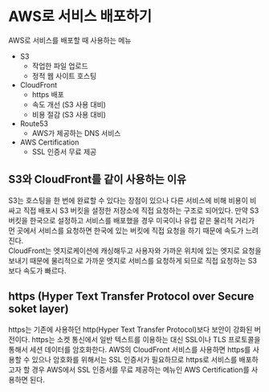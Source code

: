 # AWS로 서비스 배포하기
AWS로 서비스를 배포할 때 사용하는 메뉴
- S3
  - 작업한 파일 업로드
  - 정적 웹 사이트 호스팅
- CloudFront
  - https 배포
  - 속도 개선 (S3 사용 대비)
  - 비용 절감 (S3 사용 대비)
- Route53
  - AWS가 제공하는 DNS 서비스
- AWS Certification
  - SSL 인증서 무료 제공  

## S3와 CloudFront를 같이 사용하는 이유
S3는 호스팅을 한 번에 완료할 수 있다는 장점이 있으나 다른 서비스에 비해 비용이 비싸고 직접 배포시 S3 버킷을 설정한 저장소에 직접 요청하는 구조로 되어있다. 만약 S3 버킷을 한국으로 설정하고 서비스를 배포했을 경우 미국이나 유럽 같은 물리적 거리가 먼 곳에서 서비스를 요청하면 한국에 있는 버킷에 직접 요청을 하기 때문에 속도가 느려진다.  
CloudFront는 엣지로케이션에 캐싱해두고 사용자와 가까운 위치에 있는 엣지로 요청을 보내기 때문에 물리적으로 가까운 엣지로 서비스를 요청하게 되므로 직접 요청하는 S3보다 속도가 빠르다.

## https (Hyper Text Transfer Protocol over Secure soket layer)
https는 기존에 사용하던 http(Hyper Text Transfer Protocol)보다 보안이 강화된 버전이다. https는 소켓 통신에서 일반 텍스트를 이용하는 대신 SSL이나 TLS 프로토콜을 통해서 세션 데이터를 암호화한다.
AWS의 CloudFront 서비스를 사용하면 https를 사용할 수 있으나 암호화를 위해서는 SSL 인증서가 필요하므로 https로 서비스를 배포하고자 할 경우 AWS에서 SSL 인증서를 무료 제공하는 메뉴인 AWS Certification를 사용하면 된다.
